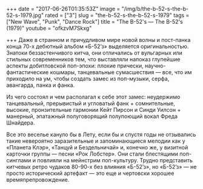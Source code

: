 +++
date = "2017-06-26T01:35:53Z"
image = "/img/b/the-b-52-s-the-b-52-s-1979.jpg"
rated = ["3"]
slug = "the-b-52-s-the-b-52-s-1979"
tags = ["New Wave", "Punk", "Dance Rock"]
title = "The B-52's — The B-52's (1979)"
youtube = "ofkzvM7Skxg"

+++
Даже в странном и причудливом мире новой волны и пост-панка конца 70-х дебютный альбом «Б-52’з» выделяется оригинальностью. Знатоки беззастенчивого китча, они отличались от вульгарных или стильных современников тем, что выставляли напоказ глупейшие аспекты добитловской поп-эпохи: плохие прически, научно-фантастические кошмары, танцевальные сумасшествия — все, что им приходило на ум, чтобы создать замес из поп-музыки, серфа, авангарда, панка и фанка.

Из чего состоял и чем располагал к себе этот замес: неудержимо танцевальный, прерывистый и угловатый фанк + сомнительные, высокие, пронзительные гармонии Кейт Пирсон и Синди Уилсон + манерный, эпатажный полуговорящий полупоющий вокал Фреда Шнайдера.

Все это веселье кануло бы в Лету, если бы и спустя годы не отзывались такие невероятно заразительные и запоминающиеся мелодии как у «Планета Клэр», «Танцуй и Бездельничай» и, конечно же, у визитной карточки группы — песни «Рок Лобстер». Они стали блестящими поп-синглами и повлияли на мейнстрим поп-культуру. Трудно представить китчевых ретро чудаков 80-90-х без влияния «Б-52’з», но «Б-52’з» — не просто исторический артефакт — это еще и чертовски хорошее времяпрепровождение.